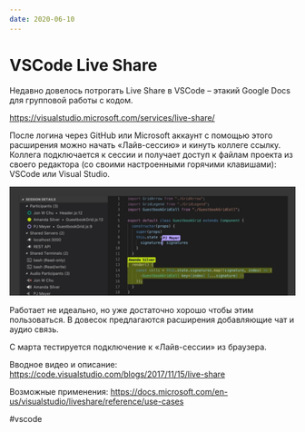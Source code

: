 ```yaml
---
date: 2020-06-10
---
```


# VSCode Live Share

Недавно довелось потрогать Live Share в VSCode – этакий Google Docs для групповой работы с кодом.

https://visualstudio.microsoft.com/services/live-share/

После логина через GitHub или Microsoft аккаунт с помощью этого расширения можно начать «Лайв-сессию» и кинуть коллеге ссылку.
Коллега подключается к сессии и получает доступ к файлам проекта из своего редактора (со своими настроенными горячими клавишами): VSCode или Visual Studio.

![VSCode Live Share promo](vscode-live-share.jpg "VSCode Live Share promo")

Работает не идеально, но уже достаточно хорошо чтобы этим пользоваться.
В довесок предлагаются расширения добавляющие чат и аудио связь.

С марта тестируется подключение к «Лайв-сессии» из браузера.

Вводное видео и описание:
https://code.visualstudio.com/blogs/2017/11/15/live-share

Возможные применения:
https://docs.microsoft.com/en-us/visualstudio/liveshare/reference/use-cases

#vscode
